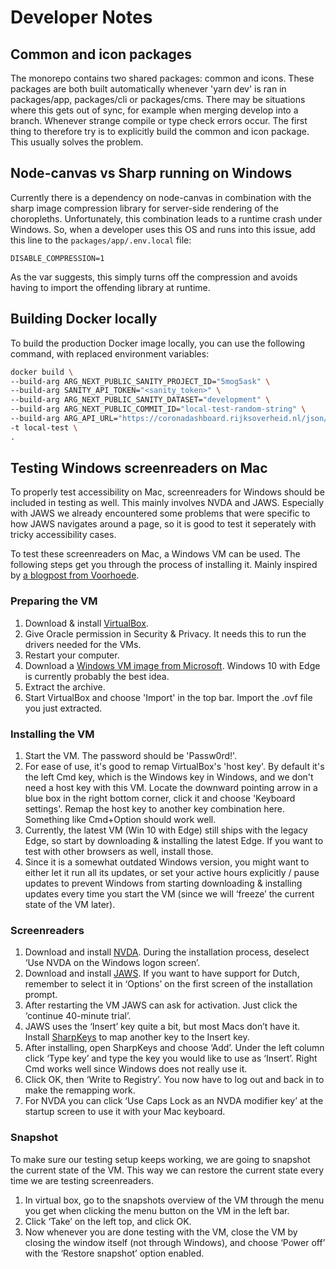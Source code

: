 # Developer Notes

## Common and icon packages

The monorepo contains two shared packages: common and icons.
These packages are both built automatically whenever 'yarn dev' is ran in
packages/app, packages/cli or packages/cms.
There may be situations where this gets out of sync, for example when
merging develop into a branch.
Whenever strange compile or type check errors occur. The first thing to therefore
try is to explicitly build the common and icon package. This usually solves
the problem.

## Node-canvas vs Sharp running on Windows

Currently there is a dependency on node-canvas in combination with the sharp image compression library
for server-side rendering of the choropleths.
Unfortunately, this combination leads to a runtime crash under Windows. So, when a developer uses
this OS and runs into this issue, add this line to the `packages/app/.env.local` file:

`DISABLE_COMPRESSION=1`

As the var suggests, this simply turns off the compression and avoids having to import the offending
library at runtime.

## Building Docker locally

To build the production Docker image locally, you can use the following command, with replaced environment variables:

```sh
docker build \
--build-arg ARG_NEXT_PUBLIC_SANITY_PROJECT_ID="5mog5ask" \
--build-arg SANITY_API_TOKEN="<sanity_token>" \
--build-arg ARG_NEXT_PUBLIC_SANITY_DATASET="development" \
--build-arg ARG_NEXT_PUBLIC_COMMIT_ID="local-test-random-string" \
--build-arg ARG_API_URL="https://coronadashboard.rijksoverheid.nl/json/latest-data.zip" \
-t local-test \
.
```

## Testing Windows screenreaders on Mac

To properly test accessibility on Mac, screenreaders for Windows should be
included in testing as well. This mainly involves NVDA and JAWS. Especially with
JAWS we already encountered some problems that were specific to how JAWS
navigates around a page, so it is good to test it seperately with tricky
accessibility cases.

To test these screenreaders on Mac, a Windows VM can be used. The following
steps get you through the process of installing it. Mainly inspired by [a
blogpost from
Voorhoede](https://www.voorhoede.nl/en/blog/testing-accessibility-on-windows-with-virtualbox/).

### Preparing the VM

1. Download & install [VirtualBox](https://www.virtualbox.org/wiki/Downloads).
2. Give Oracle permission in Security & Privacy. It needs this to run the
   drivers needed for the VMs.
3. Restart your computer.
4. Download a [Windows VM image from
   Microsoft](https://developer.microsoft.com/en-us/microsoft-edge/tools/vms/).
   Windows 10 with Edge is currently probably the best idea.
5. Extract the archive.
6. Start VirtualBox and choose 'Import' in the top bar. Import the .ovf file you
   just extracted.

### Installing the VM

1. Start the VM. The password should be 'Passw0rd!'.
2. For ease of use, it's good to remap VirtualBox's 'host key'. By default
   it's the left Cmd key, which is the Windows key in Windows, and we don't need
   a host key with this VM. Locate the downward pointing arrow in a blue box in
   the right bottom corner, click it and choose 'Keyboard settings'. Remap the
   host key to another key combination here. Something like Cmd+Option should
   work well.
3. Currently, the latest VM (Win 10 with Edge) still ships with the legacy Edge,
   so start by downloading & installing the latest Edge. If you want to test
   with other browsers as well, install those.
4. Since it is a somewhat outdated Windows version, you might want to either
   let it run all its updates, or set your active hours explicitly / pause
   updates to prevent Windows from starting downloading & installing updates
   every time you start the VM (since we will ‘freeze’ the current state of the
   VM later).

### Screenreaders

1. Download and install [NVDA](https://www.nvaccess.org/download/). During the
   installation process, deselect ‘Use NVDA on the Windows logon screen’.
2. Download and install
   [JAWS](https://support.freedomscientific.com/Downloads/JAWS). If you want to
   have support for Dutch, remember to select it in ‘Options’ on the first
   screen of the installation prompt.
3. After restarting the VM JAWS can ask for activation. Just click the
   ‘continue 40-minute trial’.
4. JAWS uses the ‘Insert’ key quite a bit, but most Macs don’t have it. Install
   [SharpKeys](https://github.com/randyrants/sharpkeys/releases) to map another
   key to the Insert key.
5. After installing, open SharpKeys and choose ‘Add’. Under the left column
   click ‘Type key’ and type the key you would like to use as ‘Insert’. Right
   Cmd works well since Windows does not really use it.
6. Click OK, then ‘Write to Registry’. You now have to log out and back in to
   make the remapping work.
7. For NVDA you can click ‘Use Caps Lock as an NVDA modifier key’ at the startup
   screen to use it with your Mac keyboard.

### Snapshot

To make sure our testing setup keeps working, we are going to snapshot the
current state of the VM. This way we can restore the current state every time we
are testing screenreaders.

1. In virtual box, go to the snapshots overview of the VM through the menu you
   get when clicking the menu button on the VM in the left bar.
2. Click ‘Take’ on the left top, and click OK.
3. Now whenever you are done testing with the VM, close the VM by closing the window itself (not through Windows), and choose ‘Power off’ with the ‘Restore snapshot’ option enabled.
